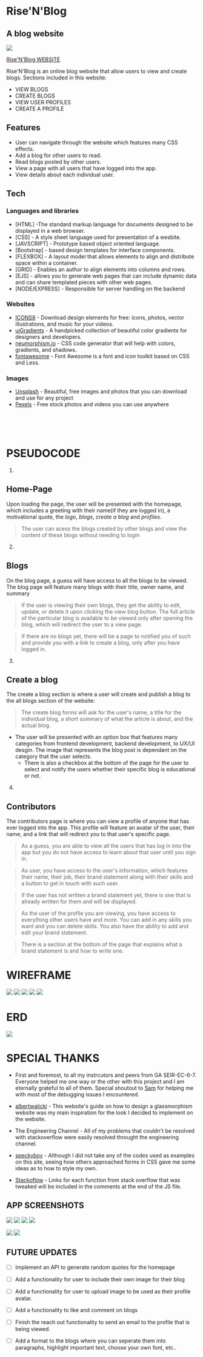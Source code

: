# Rise'N'Blog
## A blog website


![](public/images/logo.png)

[Rise'N'Blog WEBSITE](https://risenblog.herokuapp.com/)

Rise'N'Blog is an online blog website that allow users to view and create blogs. Sections included in this website:

- VIEW BLOGS
- CREATE BLOGS
- VIEW USER PROFILES
- CREATE A PROFILE


## Features

- User can navigate through the website which features many CSS effects.
- Add a blog for other users to read. 
- Read blogs posted by other users.
- View a page with all users that have logged into the app.
- View details about each individual user.

## Tech

### Languages and libraries

- [HTML] -The standard markup language for documents designed to be displayed in a web browser. 
- [CSS] - A style sheet language used for presentation of a wesbite.
- [JAVSCRIPT] - Prototype based object oriented language.
- [Bootstrap] - based design templates for interface components.
- [FLEXBOX] -  A layout model that allows elements to align and distribute space within a container. 
- [GRID] - Enables an author to align elements into columns and rows.
- [EJS] -  allows you to generate web pages that can include dynamic data and can share templated pieces with other web pages.
- [NODE/EXPRESS] - Responsible for server handling on the backend

### Websites
- [ICONS8](https://icons8.com/) - Download design elements for free: icons, photos, vector illustrations, and music for your videos.
- [uiGradients](https://uigradients.com/#Venice) - A handpicked collection of beautiful color gradients for designers and developers​.
- [neumorphism.io](https://neumorphism.io/#e0e0e0) - CSS code generator that will help with colors, gradients, and shadows.
- [fontawesome](https://fontawesome.com/) - Font Awesome is a font and icon toolkit based on CSS and Less.

### Images
- [Unsplash](https://www.unsplash.com/) - Beautiful, free images and photos that you can download and use for any project
- [Pexels](https://pexels.com/) - Free stock photos and videos you can use anywhere

<br> <br>
<br>



# PSEUDOCODE

1.
 ## Home-Page <br>
Upon loading the page, the user will be presented with the homepage, which includes a greeting with their name(if they are logged in), a motivational quote, the _logo_, _blogs_, _create a blog_ and _profiles_.
    
>The user can acess the blogs created by other blogs and view the content of these blogs without needing to login
2. 
## Blogs <br>
On the blog page, a guess will have access to all the blogs to be viewed. The blog page will feature many blogs with their title, owner name, and summary
> If the user is viewing their own blogs, they get the ability to edit, update, or delete it upon clicking the view blog button. The full article of the particular blog is available to be viewed only after opening the blog, which will redirect the user to a view page.

>If there are no blogs yet, there will be a page to notified you of such and provide you with a link to create a blog, only after you have logged in.





3.

 ## Create a blog <br>
The create a blog section is where a user will create and publish a blog to the all blogs section of the website:
    
>The create blog forms will ask for the user's name, a title for the individual blog, a short summary of what the article is about, and the actual blog.

- The user will be presented with an option box that features many categories from frontend development, backend development, to UX/UI desgin. The image that represents the blog post is dependant on the category that the user selects. <br>
    - There is also a checkbox at the bottom of the page for the user to select and notify the users whether their specific blog is educational or not. <br>

4.
## Contributors <br>
The contributors page is where you can view a profile of anyone that has ever logged into the app. This profile will feature an avatar of the user, their name, and a link that will redirect you to that user's specific page.
> As a guess, you are able to view all the users that has log in into the app but you do not have access to learn about that user until you sign in.


> As user, you have access to the user's information, which features their name, their job, their brand statement along with their skills and a button to get in touch with such user.

> If the user has not written a brand statement yet, there is one that is already written for them and will be displayed.


> As the user of the profile you are viewing, you have access to everything other users have and more. You can add in any skills you want and you can delete skills. You also have the ability to add and edit your brand statement. 

>There is a section at the bottom of the page that explains what a brand statement is and how to write one.
            


 # WIREFRAME

![](public/images/wireframe1.png)
![](public/images/wireframe2.png)
![](public/images/wireframe6.png)
![](public/images/wireframe2.png)
![](public/images/profilesection.png)
# ERD
![](public/images/trello.png)


# SPECIAL THANKS
- First and foremost, to all my instrcutors and peers from GA SEIR-EC-6-7. Everyone helped me one way or the other with this project and I am eternally grateful to all of them. Special shoutout to [Sam](https://www.linkedin.com/in/samuel-gemberling/) for helping me with most of the debugging issues I encountered.

- [albertwalicki](https://www.albertwalicki.com/glassmorphism-how-to-create) - This website's guide on how to design a glassmorphism website was my main inspiration for the look I decided to implement on the website.

- The Engineering Channel - All of my problems that couldn't be resolved with stackoverflow were easily resolved throught the engineering channel.

- [speckyboy](https://speckyboy.com/code-snippet-form-ui/) - Although I did not take any of the codes used as examples on this site, seeing how others approached forms in CSS gave me some ideas as to how to style my own.


- [Stackoflow](www.stackoverflow.com) - Links for each function from stack overflow that was tweaked will be included in the comments at the end of the JS file.

## APP SCREENSHOTS
![](public/images/screen1.png)
![](public/images/screen2.png)
![](public/images/screen3.png)
![](public/images/screen4.png)

![](public/images/screen5.png) ![](public/images/screen6.png)




## FUTURE UPDATES

- [ ] Implement an API to generate random quotes for the homepage
- [ ] Add a functionality for user to include their own image for their blog
- [ ] Add a functionality for user to upload image to be used as their profile avatar.
- [ ] Add a functionality to like and comment on blogs
- [ ] Finish the reach out functionality to send an email to the profile that is being viewed.
- [ ] Add a format to the blogs where you can seperate them into paragraphs, highlight important text, choose your own font, etc..




 
 
 